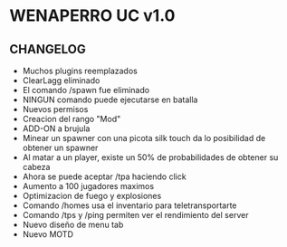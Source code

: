 # WENAPERRO UC v1.0

## CHANGELOG

- Muchos plugins reemplazados
- ClearLagg eliminado
- El comando /spawn fue eliminado
- NINGUN comando puede ejecutarse en batalla
- Nuevos permisos
- Creacion del rango "Mod"
- ADD-ON a brujula
- Minear un spawner con una picota silk touch da lo posibilidad de obtener un spawner
- Al matar a un player, existe un 50% de probabilidades de obtener su cabeza
- Ahora se puede aceptar /tpa haciendo click
- Aumento a 100 jugadores maximos
- Optimizacion de fuego y explosiones
- Comando /homes usa el inventario para teletransportarte
- Comando /tps y /ping permiten ver el rendimiento del server
- Nuevo diseño de menu tab
- Nuevo MOTD
